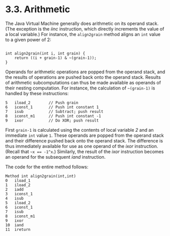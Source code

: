# 3.3. Arithmetic

The Java Virtual Machine generally does arithmetic on its operand stack. \(The exception is the _iinc_ instruction, which directly increments the value of a local variable.\) For instance, the `align2grain` method aligns an `int` value to a given power of 2:

```text

int align2grain(int i, int grain) {
    return ((i + grain-1) & ~(grain-1));
}

```

Operands for arithmetic operations are popped from the operand stack, and the results of operations are pushed back onto the operand stack. Results of arithmetic subcomputations can thus be made available as operands of their nesting computation. For instance, the calculation of `~(grain-1)` is handled by these instructions:

```text
5   iload_2        // Push grain
6   iconst_1       // Push int constant 1
7   isub           // Subtract; push result
8   iconst_m1      // Push int constant -1
9   ixor           // Do XOR; push result
```

First `grain-1` is calculated using the contents of local variable _2_ and an immediate `int` value `1`. These operands are popped from the operand stack and their difference pushed back onto the operand stack. The difference is thus immediately available for use as one operand of the _ixor_ instruction. \(Recall that `~x == -1^x`.\) Similarly, the result of the _ixor_ instruction becomes an operand for the subsequent _iand_ instruction.

The code for the entire method follows:

```text
Method int align2grain(int,int)
0   iload_1
1   iload_2
2   iadd
3   iconst_1
4   isub
5   iload_2
6   iconst_1
7   isub
8   iconst_m1
9   ixor
10  iand
11  ireturn
```


